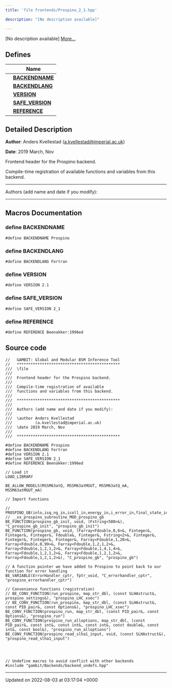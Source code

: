 ```yaml
---
title: 'file frontends/Prospino_2_1.hpp'

description: "[No description available]"

---
```







[No description available] [More...](#detailed-description)

## Defines

|                | Name           |
| -------------- | -------------- |
|  | **[BACKENDNAME](/documentation/code/main/files/prospino__2__1_8hpp/#define-backendname)**  |
|  | **[BACKENDLANG](/documentation/code/main/files/prospino__2__1_8hpp/#define-backendlang)**  |
|  | **[VERSION](/documentation/code/main/files/prospino__2__1_8hpp/#define-version)**  |
|  | **[SAFE_VERSION](/documentation/code/main/files/prospino__2__1_8hpp/#define-safe-version)**  |
|  | **[REFERENCE](/documentation/code/main/files/prospino__2__1_8hpp/#define-reference)**  |

## Detailed Description


**Author**: Anders Kvellestad ([a.kvellestad@imperial.ac.uk](mailto:a.kvellestad@imperial.ac.uk)) 

**Date**: 2019 March, Nov

Frontend header for the Prospino backend.

Compile-time registration of available functions and variables from this backend.



------------------

Authors (add name and date if you modify):



------------------




## Macros Documentation

### define BACKENDNAME

```
#define BACKENDNAME Prospino
```


### define BACKENDLANG

```
#define BACKENDLANG Fortran
```


### define VERSION

```
#define VERSION 2.1
```


### define SAFE_VERSION

```
#define SAFE_VERSION 2_1
```


### define REFERENCE

```
#define REFERENCE Beenakker:1996ed
```


## Source code

```
//   GAMBIT: Global and Modular BSM Inference Tool
//   *********************************************
///  \file
///
///  Frontend header for the Prospino backend.
///
///  Compile-time registration of available
///  functions and variables from this backend.
///
///  *********************************************
///
///  Authors (add name and date if you modify):
///
///  \author Anders Kvellestad
///          (a.kvellestad@imperial.ac.uk)
///  \date 2019 March, Nov
///
///  *********************************************

#define BACKENDNAME Prospino
#define BACKENDLANG Fortran
#define VERSION 2.1
#define SAFE_VERSION 2_1
#define REFERENCE Beenakker:1996ed

// Load it
LOAD_LIBRARY

BE_ALLOW_MODELS(MSSM63atQ, MSSM63atMGUT, MSSM63atQ_mA, MSSM63atMGUT_mA)

// Import functions

// PROSPINO_GB(inlo,isq_ng_in,icoll_in,energy_in,i_error_in,final_state_in,ipart1_in,ipart2_in,isquark1_in,isquark2_in)
// __xx_prospino_subroutine_MOD_prospino_gb
BE_FUNCTION(prospino_gb_init, void, (Fstring<500>&), "C_prospino_gb_init", "prospino_gb_init")
BE_FUNCTION(prospino_gb, void, (Farray<Fdouble,0,6>&, Finteger&, Finteger&, Finteger&, Fdouble&, Finteger&, Fstring<2>&, Finteger&, Finteger&, Finteger&, Finteger&, Farray<Fdouble,1,20>&, Farray<Fdouble,0,99>&, Farray<Fdouble,1,2,1,2>&, Farray<Fdouble,1,2,1,2>&, Farray<Fdouble,1,4,1,4>&, Farray<Fdouble,1,2,1,2>&, Farray<Fdouble,1,2,1,2>&, Farray<Fdouble,1,2,1,2>&), "C_prospino_gb", "prospino_gb")

// A function pointer we have added to Prospino to point back to our function for error handling
BE_VARIABLE(ErrorHandler_cptr, fptr_void, "C_errorhandler_cptr", "prospino_errorhandler_cptr")

// Convenience functions (registration)
// BE_CONV_FUNCTION(run_prospino, map_str_dbl, (const SLHAstruct&, prospino_settings&), "prospino_LHC_xsec")
// BE_CONV_FUNCTION(run_prospino, map_str_dbl, (const SLHAstruct&, const PID_pair&, const Options&), "prospino_LHC_xsec")
BE_CONV_FUNCTION(prospino_run, map_str_dbl, (const PID_pair&, const Options&), "prospino_run")
BE_CONV_FUNCTION(prospino_run_alloptions, map_str_dbl, (const PID_pair&, const int&, const int&, const int&, const double&, const int&, const bool&), "prospino_run_alloptions")
BE_CONV_FUNCTION(prospino_read_slha1_input, void, (const SLHAstruct&), "prospino_read_slha1_input")




// Undefine macros to avoid conflict with other backends
#include "gambit/Backends/backend_undefs.hpp"
```


-------------------------------

Updated on 2022-08-03 at 03:17:04 +0000
